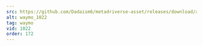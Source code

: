 ```yaml
---
src: https://github.com/Dadaism6/metadriverse-asset/releases/download/assetsv1.0.3/waymo_1022.mp4
alt: waymo_1022
tag: waymo
vid: 1022
order: 172
---
```

